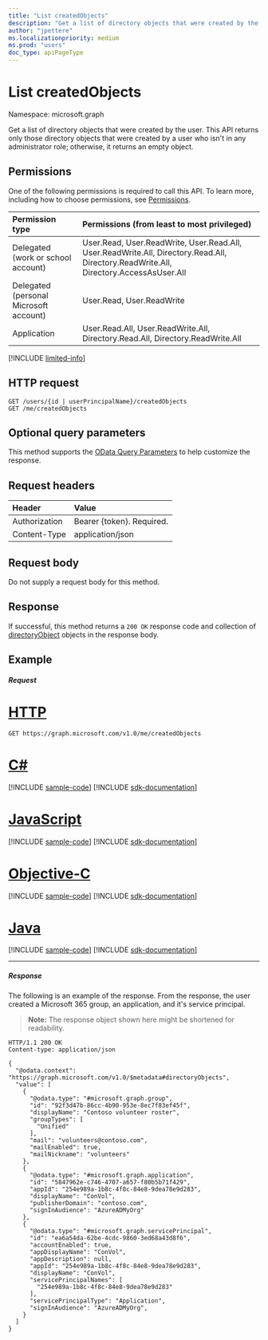 ```yaml
---
title: "List createdObjects"
description: "Get a list of directory objects that were created by the user."
author: "jpettere"
ms.localizationpriority: medium
ms.prod: "users"
doc_type: apiPageType
---
```


# List createdObjects

Namespace: microsoft.graph

Get a list of directory objects that were created by the user. This API returns only those directory objects that were created by a user who isn't in any administrator role; otherwise, it returns an empty object.

## Permissions
One of the following permissions is required to call this API. To learn more, including how to choose permissions, see [Permissions](/graph/permissions-reference).

|Permission type      | Permissions (from least to most privileged)              |
|:--------------------|:---------------------------------------------------------|
|Delegated (work or school account) | User.Read, User.ReadWrite, User.Read.All, User.ReadWrite.All, Directory.Read.All, Directory.ReadWrite.All, Directory.AccessAsUser.All    |
|Delegated (personal Microsoft account) | User.Read, User.ReadWrite    |
|Application | User.Read.All, User.ReadWrite.All, Directory.Read.All, Directory.ReadWrite.All |

[!INCLUDE [limited-info](../../includes/limited-info.md)]

## HTTP request
<!-- { "blockType": "ignored" } -->
```http
GET /users/{id | userPrincipalName}/createdObjects
GET /me/createdObjects
```
## Optional query parameters
This method supports the [OData Query Parameters](/graph/query-parameters) to help customize the response.
## Request headers
| Header       | Value |
|:---------------|:--------|
| Authorization  | Bearer {token}. Required.  |
| Content-Type  | application/json  |

## Request body
Do not supply a request body for this method.

## Response

If successful, this method returns a `200 OK` response code and collection of [directoryObject](../resources/directoryobject.md) objects in the response body.
## Example
##### Request

# [HTTP](#tab/http)
<!-- {
  "blockType": "request",
  "name": "get_createdobjects"
}-->
```msgraph-interactive
GET https://graph.microsoft.com/v1.0/me/createdObjects
```
# [C#](#tab/csharp)
[!INCLUDE [sample-code](../includes/snippets/csharp/get-createdobjects-csharp-snippets.md)]
[!INCLUDE [sdk-documentation](../includes/snippets/snippets-sdk-documentation-link.md)]

# [JavaScript](#tab/javascript)
[!INCLUDE [sample-code](../includes/snippets/javascript/get-createdobjects-javascript-snippets.md)]
[!INCLUDE [sdk-documentation](../includes/snippets/snippets-sdk-documentation-link.md)]

# [Objective-C](#tab/objc)
[!INCLUDE [sample-code](../includes/snippets/objc/get-createdobjects-objc-snippets.md)]
[!INCLUDE [sdk-documentation](../includes/snippets/snippets-sdk-documentation-link.md)]

# [Java](#tab/java)
[!INCLUDE [sample-code](../includes/snippets/java/get-createdobjects-java-snippets.md)]
[!INCLUDE [sdk-documentation](../includes/snippets/snippets-sdk-documentation-link.md)]

---

##### Response
The following is an example of the response. From the response, the user created a Microsoft 365 group, an application, and it's service principal.

>**Note:** The response object shown here might be shortened for readability.
<!-- {
  "blockType": "response",
  "truncated": true,
  "@odata.type": "microsoft.graph.directoryObject",
  "isCollection": true
} -->
```http
HTTP/1.1 200 OK
Content-type: application/json

{
  "@odata.context": "https://graph.microsoft.com/v1.0/$metadata#directoryObjects",
  "value": [
    {
      "@odata.type": "#microsoft.graph.group",
      "id": "92f3d47b-86cc-4b90-953e-8ec7f83ef45f",
      "displayName": "Contoso volunteer roster",
      "groupTypes": [
        "Unified"
      ],
      "mail": "volunteers@contoso.com",
      "mailEnabled": true,
      "mailNickname": "volunteers"
    },
    {
      "@odata.type": "#microsoft.graph.application",
      "id": "5847962e-c746-4707-a657-f80b5b71f429",
      "appId": "254e989a-1b8c-4f8c-84e8-9dea78e9d283",
      "displayName": "ConVol",
      "publisherDomain": "contoso.com",
      "signInAudience": "AzureADMyOrg"
    },
    {
      "@odata.type": "#microsoft.graph.servicePrincipal",
      "id": "ea6a54da-62be-4cdc-9860-3ed68a43d8f6",
      "accountEnabled": true,
      "appDisplayName": "ConVol",
      "appDescription": null,
      "appId": "254e989a-1b8c-4f8c-84e8-9dea78e9d283",
      "displayName": "ConVol",
      "servicePrincipalNames": [
        "254e989a-1b8c-4f8c-84e8-9dea78e9d283"
      ],
      "servicePrincipalType": "Application",
      "signInAudience": "AzureADMyOrg",
    }
  ]
}
```

<!-- uuid: 8fcb5dbc-d5aa-4681-8e31-b001d5168d79
2015-10-25 14:57:30 UTC -->
<!-- {
  "type": "#page.annotation",
  "description": "List createdObjects",
  "keywords": "",
  "section": "documentation",
  "tocPath": "",
  "suppressions": [
  ]
}-->
